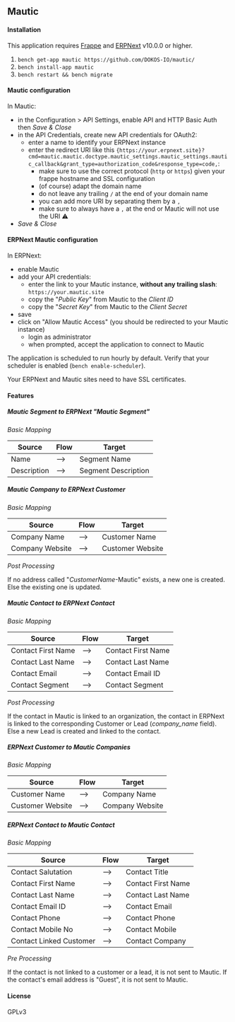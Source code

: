 ## Mautic

#### Installation

This application requires [Frappe](https://github.com/frappe/frappe) and [ERPNext](https://github.com/frappe/erpnext) v10.0.0 or higher.

1. `bench get-app mautic https://github.com/DOKOS-IO/mautic/`
2. `bench install-app mautic`
3. `bench restart && bench migrate`

#### Mautic configuration

In Mautic:
* in the Configuration > API Settings, enable API and HTTP Basic Auth then _Save & Close_
* in the API Credentials, create new API credentials for OAuth2:
  * enter a name to identify your ERPNext instance
  * enter the redirect URI like this `{https://your.erpnext.site}?cmd=mautic.mautic.doctype.mautic_settings.mautic_settings.mautic_callback&grant_type=authorization_code&response_type=code,`:
    * make sure to use the correct protocol (`http` or `https`) given your frappe hostname and SSL configuration
    * (of course) adapt the domain name
    * do not leave any trailing `/` at the end of your domain name
    * you can add more URI by separating them by a `,`
    * make sure to always have a `,` at the end or Mautic will not use the URI :warning:
* _Save & Close_


#### ERPNext Mautic configuration

In ERPNext:
* enable Mautic
* add your API credentials:
  * enter the link to your Mautic instance, **without any trailing slash**: `https://your.mautic.site`
  * copy the "_Public Key_" from Mautic to the _Client ID_
  * copy the "_Secret Key_" from Mautic to the _Client Secret_
* save
* click on "Allow Mautic Access" (you should be redirected to your Mautic instance)
  * login as administrator
  * when prompted, accept the application to connect to Mautic

The application is scheduled to run hourly by default.
Verify that your scheduler is enabled (`bench enable-scheduler`).

Your ERPNext and Mautic sites need to have SSL certificates.

#### Features

##### Mautic Segment to ERPNext "Mautic Segment"

*Basic Mapping*  

|Source|Flow|Target|
|---|---|---|
|Name| --> |Segment Name|
|Description| --> |Segment Description|

##### Mautic Company to ERPNext Customer

*Basic Mapping*  

|Source|Flow|Target|
|---|---|---|
|Company Name| --> |Customer Name|
|Company Website| --> |Customer Website|

*Post Processing*  

If no address called "*CustomerName*-Mautic" exists, a new one is created.  
Else the existing one is updated.

##### Mautic Contact to ERPNext Contact

*Basic Mapping*  

|Source|Flow|Target|
|---|---|---|
|Contact First Name| --> |Contact First Name|
|Contact Last Name| --> |Contact Last Name|
|Contact Email| --> |Contact Email ID|
|Contact Segment| --> |Contact Segment| (Only one segment is synchronized for now)

*Post Processing*  

If the contact in Mautic is linked to an organization, the contact in ERPNext is linked to the corresponding Customer or Lead (*company_name* field).  
Else a new Lead is created and linked to the contact.

##### ERPNext Customer to Mautic Companies

*Basic Mapping*  

|Source|Flow|Target|
|---|---|---|
|Customer Name| --> |Company Name|
|Customer Website| --> |Company Website|

##### ERPNext Contact to Mautic Contact

*Basic Mapping*  

|Source|Flow|Target|
|---|---|---|
|Contact Salutation| --> |Contact Title|
|Contact First Name| --> |Contact First Name|
|Contact Last Name| --> |Contact Last Name|
|Contact Email ID| --> |Contact Email|
|Contact Phone| --> |Contact Phone|
|Contact Mobile No| --> |Contact Mobile|
|Contact Linked Customer| --> |Contact Company|

*Pre Processing*

If the contact is not linked to a customer or a lead, it is not sent to Mautic.
If the contact's email address is "Guest", it is not sent to Mautic.

#### License
GPLv3

